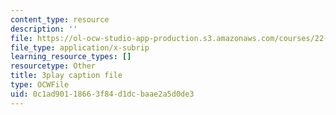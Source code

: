 ```yaml
---
content_type: resource
description: ''
file: https://ol-ocw-studio-app-production.s3.amazonaws.com/courses/22-15-essential-numerical-methods-fall-2014/0c1ad90118663f84d1dcbaae2a5d0de3_WUxImdA7k8E.srt
file_type: application/x-subrip
learning_resource_types: []
resourcetype: Other
title: 3play caption file
type: OCWFile
uid: 0c1ad901-1866-3f84-d1dc-baae2a5d0de3
---
```

